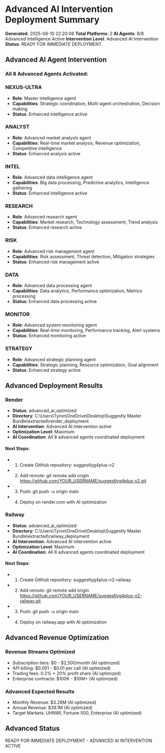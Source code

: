 # Advanced AI Intervention Deployment Summary

**Generated**: 2025-08-10 22:20:08
**Total Platforms**: 2
**AI Agents**: 8/8 Advanced Intelligence Active
**Intervention Level**: Advanced AI Intervention
**Status**: READY FOR IMMEDIATE DEPLOYMENT

## Advanced AI Agent Intervention

### All 8 Advanced Agents Activated:
### NEXUS-ULTRA
- **Role**: Master intelligence agent
- **Capabilities**: Strategic coordination, Multi-agent orchestration, Decision making
- **Status**: Enhanced intelligence active

### ANALYST
- **Role**: Advanced market analysis agent
- **Capabilities**: Real-time market analysis, Revenue optimization, Competitive intelligence
- **Status**: Enhanced analysis active

### INTEL
- **Role**: Advanced data intelligence agent
- **Capabilities**: Big data processing, Predictive analytics, Intelligence gathering
- **Status**: Enhanced intelligence active

### RESEARCH
- **Role**: Advanced research agent
- **Capabilities**: Market research, Technology assessment, Trend analysis
- **Status**: Enhanced research active

### RISK
- **Role**: Advanced risk management agent
- **Capabilities**: Risk assessment, Threat detection, Mitigation strategies
- **Status**: Enhanced risk management active

### DATA
- **Role**: Advanced data processing agent
- **Capabilities**: Data analytics, Performance optimization, Metrics processing
- **Status**: Enhanced data processing active

### MONITOR
- **Role**: Advanced system monitoring agent
- **Capabilities**: Real-time monitoring, Performance tracking, Alert systems
- **Status**: Enhanced monitoring active

### STRATEGY
- **Role**: Advanced strategic planning agent
- **Capabilities**: Strategic planning, Resource optimization, Goal alignment
- **Status**: Enhanced strategy active


## Advanced Deployment Results

### Render
- **Status**: advanced_ai_optimized
- **Directory**: C:\Users\Tyron\OneDrive\Desktop\Suggestly Master Bundle\extracted\render_deployment
- **AI Intervention**: Advanced AI intervention active
- **Optimization Level**: Maximum
- **AI Coordination**: All 8 advanced agents coordinated deployment

#### Next Steps:
- 1. Create GitHub repository: suggestlyg4plus-v2
- 2. Add remote: git remote add origin https://github.com/YOUR_USERNAME/suggestlyg4plus-v2.git
- 3. Push: git push -u origin main
- 4. Deploy on render.com with AI optimization

### Railway
- **Status**: advanced_ai_optimized
- **Directory**: C:\Users\Tyron\OneDrive\Desktop\Suggestly Master Bundle\extracted\railway_deployment
- **AI Intervention**: Advanced AI intervention active
- **Optimization Level**: Maximum
- **AI Coordination**: All 8 advanced agents coordinated deployment

#### Next Steps:
- 1. Create GitHub repository: suggestlyg4plus-v2-railway
- 2. Add remote: git remote add origin https://github.com/YOUR_USERNAME/suggestlyg4plus-v2-railway.git
- 3. Push: git push -u origin main
- 4. Deploy on railway.app with AI optimization

## Advanced Revenue Optimization

### Revenue Streams Optimized
- Subscription tiers: $0 - $2,500/month (AI optimized)
- API billing: $0.001 - $0.01 per call (AI optimized)
- Trading fees: 0.2% + 20% profit share (AI optimized)
- Enterprise contracts: $100K - $10M+ (AI optimized)

### Advanced Expected Results
- Monthly Revenue: $3.26M (AI optimized)
- Annual Revenue: $39.1M (AI optimized)
- Target Markets: UHNWI, Fortune 500, Enterprise (AI optimized)

## Advanced Status
READY FOR IMMEDIATE DEPLOYMENT - ADVANCED AI INTERVENTION ACTIVE
